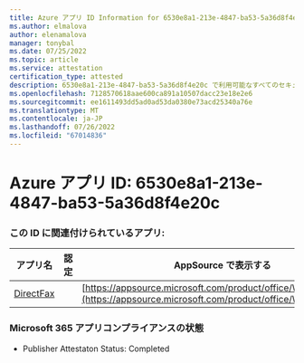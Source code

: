```yaml
---
title: Azure アプリ ID Information for 6530e8a1-213e-4847-ba53-5a36d8f4e20c
ms.author: elmalova
author: elenamalova
manager: tonybal
ms.date: 07/25/2022
ms.topic: article
ms.service: attestation
certification_type: attested
description: 6530e8a1-213e-4847-ba53-5a36d8f4e20c で利用可能なすべてのセキュリティとコンプライアンス情報。
ms.openlocfilehash: 7128570618aae600ca891a10507dacc23e18e2e6
ms.sourcegitcommit: ee1611493dd5ad0ad53da0380e73acd25340a76e
ms.translationtype: MT
ms.contentlocale: ja-JP
ms.lasthandoff: 07/26/2022
ms.locfileid: "67014836"
---
```

# <a name="azure-app-id-6530e8a1-213e-4847-ba53-5a36d8f4e20c"></a>Azure アプリ ID: 6530e8a1-213e-4847-ba53-5a36d8f4e20c


### <a name="apps-associated-with-this-id"></a>この ID に関連付けられているアプリ:
| **アプリ名** | **認定** | **AppSource で表示する** |
|--------------|---------------|-----------------------|
| [DirectFax](../forward/WA200002054.md) |  | [https://appsource.microsoft.com/product/office/WA200002054](https://appsource.microsoft.com/product/office/WA200002054) |

### <a name="microsoft-365-app-compliance-status"></a>Microsoft 365 アプリコンプライアンスの状態
- Publisher Attestaton Status: Completed

